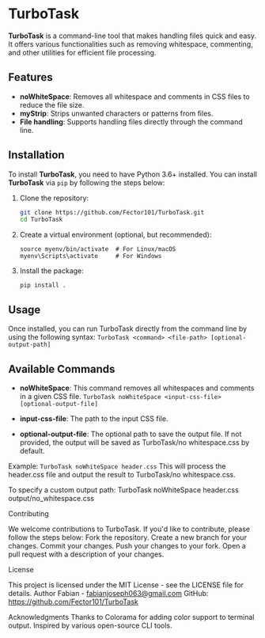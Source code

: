 # TurboTask

**TurboTask** is a command-line tool that makes handling files quick and easy. It offers various functionalities such as removing whitespace, commenting, and other utilities for efficient file processing.

## Features

- **noWhiteSpace**: Removes all whitespace and comments in CSS files to reduce the file size.
- **myStrip**: Strips unwanted characters or patterns from files.
- **File handling**: Supports handling files directly through the command line.

## Installation

To install **TurboTask**, you need to have Python 3.6+ installed. You can install **TurboTask** via `pip` by following the steps below:

1. Clone the repository:

   ```bash
   git clone https://github.com/Fector101/TurboTask.git
   cd TurboTask
   ```

2. Create a virtual environment (optional, but recommended):

    ```python3 -m venv myenv
    source myenv/bin/activate  # For Linux/macOS
    myenv\Scripts\activate     # For Windows
    ```

3. Install the package:

    ```pip install .```

## Usage

Once installed, you can run TurboTask directly from the command line by using the following syntax:
    ```TurboTask <command> <file-path> [optional-output-path]```

## Available Commands

- **noWhiteSpace**: This command removes all whitespaces and comments in a given CSS file.
    ```TurboTask noWhiteSpace <input-css-file> [optional-output-file]```

- **input-css-file**: The path to the input CSS file.
- **optional-output-file**: The optional path to save the output file. If not provided, the output will be saved as TurboTask/no whitespace.css   by default.

Example:
    `TurboTask noWhiteSpace header.css`
    <!-- myStrip: Strips unwanted characters or patterns from the specified file. This feature will be available in future releases. -->
This will process the header.css file and output the result to TurboTask/no whitespace.css.

To specify a custom output path:
    TurboTask noWhiteSpace header.css output/no_whitespace.css

Contributing

We welcome contributions to TurboTask. If you'd like to contribute, please follow the steps below:
    Fork the repository.
    Create a new branch for your changes.
    Commit your changes.
    Push your changes to your fork.
    Open a pull request with a description of your changes.

License

This project is licensed under the MIT License - see the LICENSE file for details.
Author
    Fabian - <fabianjoseph063@gmail.com>
    GitHub: <https://github.com/Fector101/TurboTask>

Acknowledgments
    Thanks to Colorama for adding color support to terminal output.
    Inspired by various open-source CLI tools.